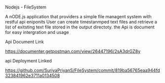 Nodejs - FileSystem

  A nODE.js application that providers a simple file managent system with restful api eniponits User can create timestanmped text files and retrieve a list of exitsting text file stored 
  in the output directoty. the Api is document for easy intergration and usage


  Api Document Link

 https://documenter.getpostman.com/view/26447196/2sA3drGZ8y


  api Deployment Linked

  https://github.com/SuriyaPriyanS/FileSystem/commit/819ba56765eaa944fd323841962e3711a0134508

    
